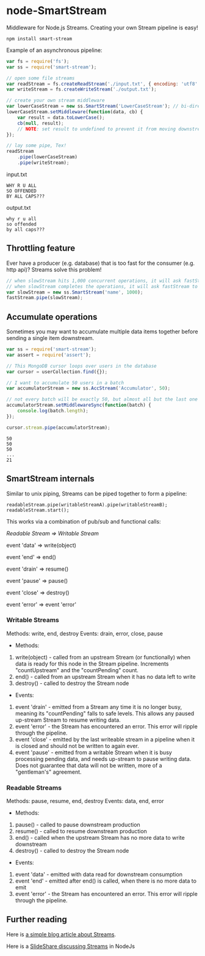 node-SmartStream
===================

Middleware for Node.js Streams.  Creating your own Stream pipeline is easy!

```
npm install smart-stream
```

Example of an asynchronous pipeline:

```javascript
var fs = require('fs');
var ss = require('smart-stream');

// open some file streams
var readStream = fs.createReadStream('./input.txt', { encoding: 'utf8' });
var writeStream = fs.createWriteStream('./output.txt');

// create your own stream middleware
var lowerCaseStream = new ss.SmartStream('LowerCaseStream'); // bi-directional stream
lowerCaseStream.setMiddleware(function(data, cb) {
	var result = data.toLowerCase();
	cb(null, result);
	// NOTE: set result to undefined to prevent it from moving downstream
});

// lay some pipe, Tex!
readStream
	.pipe(lowerCaseStream)
	.pipe(writeStream);
```

input.txt

```
WHY R U ALL
SO OFFENDED
BY ALL CAPS???
```

output.txt

```
why r u all
so offended
by all caps???
```

## Throttling feature

Ever have a producer (e.g. database) that is too fast for the consumer (e.g. http api)?  Streams solve this problem!

```javascript
// when slowStream hits 1,000 concurrent operations, it will ask fastStream to pause.
// when slowStream completes the operations, it will ask fastStream to resume.
var slowStream = new ss.SmartStream('name', 1000);
fastStream.pipe(slowStream);
```

## Accumulate operations

Sometimes you may want to accumulate multiple data items together before sending a single item downstream.

```javascript
var ss = require('smart-stream');
var assert = require('assert');

// This MongoDB cursor loops over users in the database
var cursor = userCollection.find({});

// I want to accumulate 50 users in a batch
var accumulatorStream = new ss.AccStream('Accumulator', 50);

// not every batch will be exactly 50, but almost all but the last one will be
accumulatorStream.setMiddlewareSync(function(batch) {
	console.log(batch.length);
});

cursor.stream.pipe(accumulatorStream);
```

```
50
50
50
...
21
```

## SmartStream internals

Similar to unix piping, Streams can be piped together to form a pipeline:

```
readableStream.pipe(writableStreamA).pipe(writableStreamB);
readableStream.start();
```

This works via a combination of pub/sub and functional calls:

*Readable Stream    =>    Writable Stream*

event 'data'    =>    write(object)

event 'end'    =>    end()

event 'drain'    =>    resume()

event 'pause'    =>    pause()

event 'close'    =>    destroy()

event 'error'    =>    event 'error'


### Writable Streams

Methods: write, end, destroy
Events: drain, error, close, pause

* Methods:
 1. write(object) - called from an upstream Stream (or functionally) when data is ready for this node in the Stream pipeline. Increments "countUpstream" and the "countPending" count.
 1. end() - called from an upstream Stream when it has no data left to write
 1. destroy() - called to destroy the Stream node
* Events:
 1. event 'drain' - emitted from a Stream any time it is no longer busy, meaning its "countPending" falls to safe levels.  This allows any paused up-stream Stream to resume writing data.
 1. event 'error' - the Stream has encountered an error. This error will ripple through the pipeline.
 1. event 'close' - emitted by the last writeable stream in a pipeline when it is closed and should not be written to again ever.
 1. event 'pause' - emitted from a writable Stream when it is busy processing pending data, and needs up-stream to pause writing data.  Does not guarantee that data will not be written, more of a "gentleman's" agreement.

### Readable Streams

Methods: pause, resume, end, destroy
Events: data, end, error

* Methods:
 1. pause() - called to pause downstream production
 1. resume() - called to resume downstream production
 1. end() - called when the upstream Stream has no more data to write downstream
 1. destroy() - called to destroy the Stream node
* Events:
 1. event 'data' - emitted with data read for downstream consumption
 1. event 'end' - emitted after end() is called, when there is no more data to emit
 1. event 'error' - the Stream has encountered an error. This error will ripple through the pipeline.

## Further reading

Here is [a simple blog article about Streams](http://maxogden.com/node-streams).

Here is a [SlideShare discussing Streams](http://www.slideshare.net/atcrabtree/functional-programming-with-streams-in-nodejs) in NodeJs